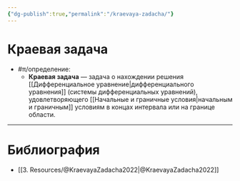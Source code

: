 ```yaml
---
{"dg-publish":true,"permalink":"/kraevaya-zadacha/"}
---
```



# Краевая задача

- #π/определение:
	- **Краевая задача** — задача о нахождении решения [[Дифференциальное уравнение\|дифференциального уравнения]] (системы дифференциальных уравнений), удовлетворяющего [[Начальные и граничные условия\|начальным и граничным]] условиям в концах интервала или на границе области.

---

# Библиография

- [[3. Resources/@KraevayaZadacha2022\|@KraevayaZadacha2022]]